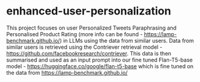 # enhanced-user-personalization
This project focuses on user Personalized Tweets Paraphrasing and Personalised Product Rating (more info can be found - https://lamp-benchmark.github.io/) in LLMs using the data from similar users.
Data from similar users is retrieved using the Contriever retrieval model - https://github.com/facebookresearch/contriever. 
This data is then summarised and used as an input prompt into our fine tuned Flan-T5-base model - https://huggingface.co/google/flan-t5-base which is fine tuned on the data from https://lamp-benchmark.github.io/

